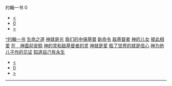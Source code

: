 ﻿





 约翰一书 0




* [<](bible/GEN01.md)
* [0](bible/1JN.md)
* [>](bible/GEN01.md)



[^](bible/index.md)[约翰一书](1JN01.htm#V0)
[生命之道](bible/1JN01.md#V0)
[神就是光](bible/1JN01.md#V4)
[我们的中保基督](bible/1JN02.md#V0)
[新命令](bible/1JN02.md#V6)
[敌基督者](bible/1JN02.md#V17)
[神的儿女](bible/1JN02.md#V27)
[彼此相爱](bible/1JN03.md#V10)
[在　神面前安稳](bible/1JN03.md#V18)
[神的灵和敌基督者的灵](bible/1JN04.md#V0)
[神就是爱](bible/1JN04.md#V6)
[胜了世界的就是信心](bible/1JN05.md#V0)
[神为他儿子作的见证](bible/1JN05.md#V5)
[知道自己有永生](bible/1JN05.md#V12)

* [<](bible/GEN01.md)
* [0](bible/1JN.md)
* [>](bible/GEN01.md)





---









